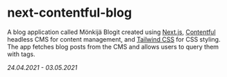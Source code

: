 # next-contentful-blog

A blog application called Mönkijä Blogit created using [Next.js](https://github.com/vercel/next.js/), [Contentful](https://www.contentful.com/) headless CMS for content management, and [Tailwind CSS](https://github.com/tailwindlabs/tailwindcss) for CSS styling. The app fetches blog posts from the CMS and allows users to query them with tags.

_24.04.2021 - 03.05.2021_
